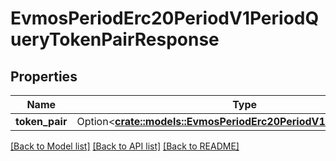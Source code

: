 # EvmosPeriodErc20PeriodV1PeriodQueryTokenPairResponse

## Properties

Name | Type | Description | Notes
------------ | ------------- | ------------- | -------------
**token_pair** | Option<[**crate::models::EvmosPeriodErc20PeriodV1PeriodTokenPair**](evmos.erc20.v1.TokenPair.md)> |  | [optional]

[[Back to Model list]](../README.md#documentation-for-models) [[Back to API list]](../README.md#documentation-for-api-endpoints) [[Back to README]](../README.md)


